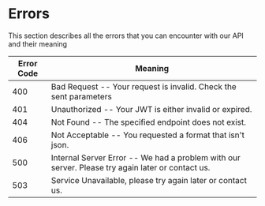 # Errors

<aside class="notice">
This section describes all the errors that you can encounter with our API and their meaning
</aside>

Error Code | Meaning
---------- | -------
400 | Bad Request -- Your request is invalid. Check the sent parameters
401 | Unauthorized -- Your JWT is either invalid or expired.
404 | Not Found -- The specified endpoint does not exist.
406 | Not Acceptable -- You requested a format that isn't json.
500 | Internal Server Error -- We had a problem with our server. Please try again later or contact us.
503 | Service Unavailable, please try again later or contact us.
